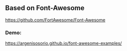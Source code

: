 <h2>Based on Font-Awesome</h2>
<a href="https://github.com/FortAwesome/Font-Awesome">https://github.com/FortAwesome/Font-Awesome</a>

<h3>Demo:</h3>
<a href="https://argenisosorio.github.io/font-awesome-examples/">https://argenisosorio.github.io/font-awesome-examples/</a>

